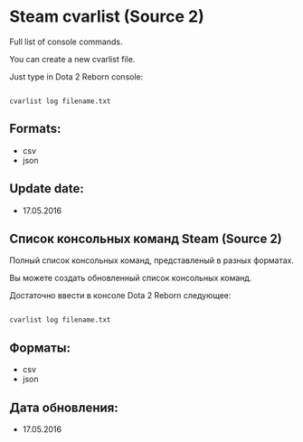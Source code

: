 Steam cvarlist (Source 2)
=========================

Full list of console commands.

<p>You can create a new cvarlist file.</p>
<p>Just type in Dota 2 Reborn console:</p> 

```

cvarlist log filename.txt

```

Formats:
--------
* csv
* json

Update date:
------------
* 17.05.2016

Список консольных команд Steam (Source 2)
-----------------------------------------

Полный список консольных команд, представленый в разных форматах.

<p>Вы можете создать обновленный список консольных команд.</p> 
<p>Достаточно ввести в консоле Dota 2 Reborn следующее:</p>

```

cvarlist log filename.txt

```

Форматы:
--------
* csv
* json

Дата обновления:
----------------
* 17.05.2016